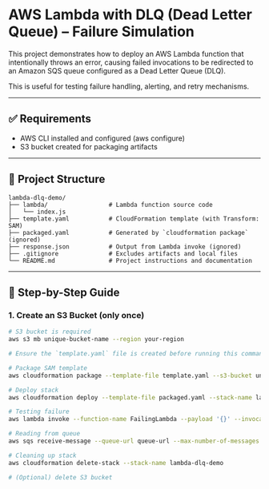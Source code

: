 # AWS Lambda with DLQ (Dead Letter Queue) – Failure Simulation

This project demonstrates how to deploy an AWS Lambda function that intentionally throws an error, causing failed invocations to be redirected to an Amazon SQS queue configured as a Dead Letter Queue (DLQ).

This is useful for testing failure handling, alerting, and retry mechanisms.

---

## ✅ Requirements

- AWS CLI installed and configured (aws configure)
- S3 bucket created for packaging artifacts

---

## 📁 Project Structure

```
lambda-dlq-demo/
├── lambda/                 # Lambda function source code
│   └── index.js
├── template.yaml           # CloudFormation template (with Transform: SAM)
├── packaged.yaml           # Generated by `cloudformation package` (ignored)
├── response.json           # Output from Lambda invoke (ignored)
├── .gitignore              # Excludes artifacts and local files
└── README.md               # Project instructions and documentation
```


---

## 🚀 Step-by-Step Guide

### 1. Create an S3 Bucket (only once)

```bash
# S3 bucket is required
aws s3 mb unique-bucket-name --region your-region

# Ensure the `template.yaml` file is created before running this command.

# Package SAM template
aws cloudformation package --template-file template.yaml --s3-bucket unique-bucket-name --output-template-file packaged.yaml

# Deploy stack
aws cloudformation deploy --template-file packaged.yaml --stack-name lambda-dlq-demo --capabilities CAPABILITY_NAMED_IAM --region your-region

# Testing failure
aws lambda invoke --function-name FailingLambda --payload '{}' --invocation-type Event response.json

# Reading from queue
aws sqs receive-message --queue-url queue-url --max-number-of-messages 1

# Cleaning up stack
aws cloudformation delete-stack --stack-name lambda-dlq-demo

# (Optional) delete S3 bucket
```